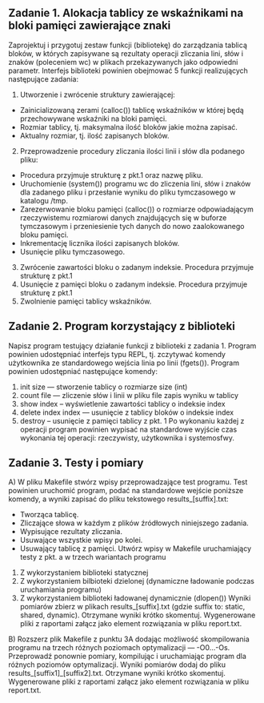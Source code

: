 ## Zadanie 1. Alokacja tablicy ze wskaźnikami na bloki pamięci zawierające znaki
Zaprojektuj i przygotuj zestaw funkcji (bibliotekę) do zarządzania tablicą bloków, w których zapisywane są rezultaty operacji zliczania lini, słów i znaków (poleceniem wc) w plikach przekazywanych jako odpowiedni parametr.
Interfejs biblioteki powinien obejmować 5 funkcji realizujących następujące zadania:

1. Utworzenie i zwrócenie struktury zawierającej: 
- Zainicializowaną zerami (calloc()) tablicę wskaźników w której będą przechowywane wskaźniki na bloki pamięci.
- Rozmiar tablicy, tj. maksymalna ilość bloków jakie można zapisać.
- Aktualny rozmiar, tj. ilość zapisanych bloków.
2. Przeprowadzenie procedury zliczania ilości linii i słów dla podanego pliku:
- Procedura przyjmuje strukturę z pkt.1 oraz nazwę pliku.
- Uruchomienie (system()) programu wc do zliczenia lini, słów i znaków dla zadanego pliku i przesłanie wyniku do pliku tymczasowego w katalogu /tmp. 
- Zarezerwowanie bloku pamięci (calloc()) o rozmiarze odpowiadającym rzeczywistemu rozmiarowi danych znajdujących się w buforze tymczasowym i przeniesienie tych danych do nowo zaalokowanego bloku pamięci.
- Inkrementację licznika ilości zapisanych bloków.
- Usunięcie pliku tymczasowego.
3. Zwrócenie zawartości bloku o zadanym indeksie. Procedura przyjmuje strukturę z pkt.1
4. Usunięcie z pamięci bloku o zadanym indeksie. Procedura przyjmuje strukturę z pkt.1
5. Zwolnienie pamięci tablicy wskaźników.

## Zadanie 2. Program korzystający z biblioteki
Napisz program testujący działanie funkcji z biblioteki z zadania 1.
Program powinien udostępniać interfejs typu REPL, tj. zczytywać komendy użytkownika ze standardowego wejścia linia po linii (fgets()).
Program powinien udostępniać następujące komendy:
1. init size — stworzenie tablicy o rozmiarze size (int)
2. count file — zliczenie słów i linii w pliku file zapis wyniku w tablicy
3. show index – wyświetlenie zawartości tablicy o indeksie index 
4. delete index index — usunięcie z tablicy bloków o indeksie index
5. destroy – usunięcie z pamięci tablicy z pkt. 1
Po wykonaniu każdej z operacji program powinien wypisać na standardowe wyjście czas wykonania tej operacji: rzeczywisty, użytkownika i systemosfwy.

## Zadanie 3. Testy i pomiary

A) W pliku Makefile stwórz wpisy przeprowadzające test programu. Test powinien uruchomić program, podać na standardowe wejście poniższe komendy, a wyniki zapisać do pliku tekstowego results_[suffix].txt:
- Tworząca tablicę.
- Zliczające słowa w każdym z plików źródłowych niniejszego zadania.
- Wypisujące rezultaty zliczania.
- Usuwające wszystkie wpisy po kolei.
- Usuwający tablicę z pamięci.
Utwórz wpisy w Makefile uruchamiający testy z pkt. a w trzech wariantach programu
1. Z wykorzystaniem biblioteki statycznej
2. Z wykorzystaniem bilbioteki dzielonej (dynamiczne ładowanie podczas uruchamiania programu)
3. Z wykorzystaniem biblioteki ładowanej dynamicznie (dlopen())
Wyniki pomiarów zbierz w plikach results_[suffix].txt (gdzie suffix to: static, shared, dynamic).
Otrzymane wyniki krótko skomentuj. Wygenerowane pliki z raportami załącz jako element rozwiązania w pliku report.txt.

B) Rozszerz plik Makefile z punktu 3A dodając możliwość skompilowania programu na trzech różnych poziomach optymalizacji — -O0…-Os. Przeprowadź ponownie pomiary, kompilując i uruchamiając program dla różnych poziomów optymalizacji. Wyniki pomiarów dodaj do pliku results_[suffix1]_[suffix2].txt.
Otrzymane wyniki krótko skomentuj. Wygenerowane pliki z raportami załącz jako element rozwiązania w pliku report.txt.

